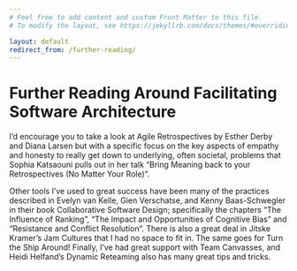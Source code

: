 ```yaml
---
# Feel free to add content and custom Front Matter to this file.
# To modify the layout, see https://jekyllrb.com/docs/themes/#overriding-theme-defaults

layout: default
redirect_from: /further-reading/
---
```

# Further Reading Around Facilitating Software Architecture

I’d encourage you to take a look at Agile Retrospectives by Esther Derby and Diana Larsen but with a specific focus on the key aspects of empathy and honesty to really get down to underlying, often societal, problems that Sophia Katsaouni pulls out in her talk “Bring Meaning back to your Retrospectives (No Matter Your Role)”. 

Other tools I’ve used to great success have been many of the practices described in Evelyn van Kelle, Gien Verschatse, and Kenny Baas-Schwegler in their book Collaborative Software Design; specifically the chapters “The Influence of Ranking”, “The Impact and Opportunities of Cognitive Bias” and “Resistance and Conflict Resolution”. There is also a great deal in Jitske Kramer’s Jam Cultures that I had no space to fit in. The same goes for Turn the Ship Around! Finally, I’ve had great support with Team Canvasses, and Heidi Helfand’s Dynamic Reteaming also has many great tips and tricks.
